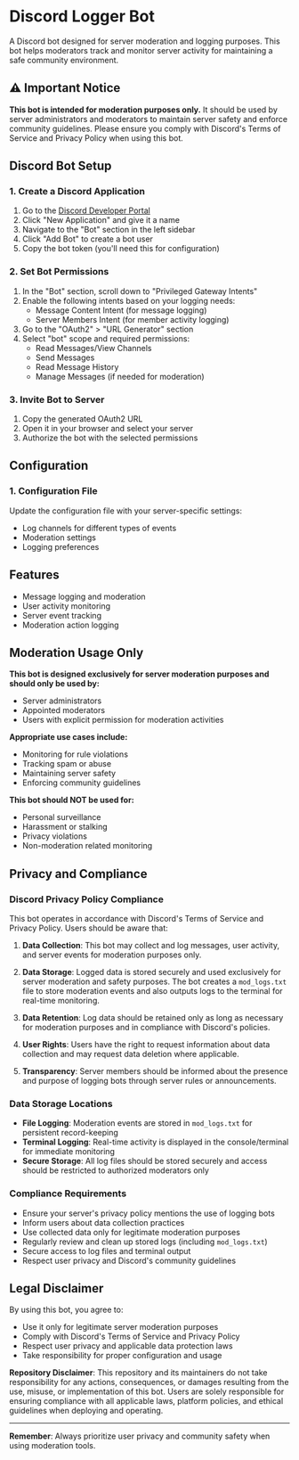 # Discord Logger Bot

A Discord bot designed for server moderation and logging purposes. This bot helps moderators track and monitor server activity for maintaining a safe community environment.

## ⚠️ Important Notice

**This bot is intended for moderation purposes only.** It should be used by server administrators and moderators to maintain server safety and enforce community guidelines. Please ensure you comply with Discord's Terms of Service and Privacy Policy when using this bot.

## Discord Bot Setup

### 1. Create a Discord Application
1. Go to the [Discord Developer Portal](https://discord.com/developers/applications)
2. Click "New Application" and give it a name
3. Navigate to the "Bot" section in the left sidebar
4. Click "Add Bot" to create a bot user
5. Copy the bot token (you'll need this for configuration)

### 2. Set Bot Permissions
1. In the "Bot" section, scroll down to "Privileged Gateway Intents"
2. Enable the following intents based on your logging needs:
   - Message Content Intent (for message logging)
   - Server Members Intent (for member activity logging)
3. Go to the "OAuth2" > "URL Generator" section
4. Select "bot" scope and required permissions:
   - Read Messages/View Channels
   - Send Messages
   - Read Message History
   - Manage Messages (if needed for moderation)

### 3. Invite Bot to Server
1. Copy the generated OAuth2 URL
2. Open it in your browser and select your server
3. Authorize the bot with the selected permissions

## Configuration

### 1. Configuration File
Update the configuration file with your server-specific settings:
- Log channels for different types of events
- Moderation settings
- Logging preferences

## Features

- Message logging and moderation
- User activity monitoring
- Server event tracking
- Moderation action logging

## Moderation Usage Only

**This bot is designed exclusively for server moderation purposes and should only be used by:**
- Server administrators
- Appointed moderators
- Users with explicit permission for moderation activities

**Appropriate use cases include:**
- Monitoring for rule violations
- Tracking spam or abuse
- Maintaining server safety
- Enforcing community guidelines

**This bot should NOT be used for:**
- Personal surveillance
- Harassment or stalking
- Privacy violations
- Non-moderation related monitoring

## Privacy and Compliance

### Discord Privacy Policy Compliance

This bot operates in accordance with Discord's Terms of Service and Privacy Policy. Users should be aware that:

1. **Data Collection**: This bot may collect and log messages, user activity, and server events for moderation purposes only.

2. **Data Storage**: Logged data is stored securely and used exclusively for server moderation and safety purposes. The bot creates a `mod_logs.txt` file to store moderation events and also outputs logs to the terminal for real-time monitoring.

3. **Data Retention**: Log data should be retained only as long as necessary for moderation purposes and in compliance with Discord's policies.

4. **User Rights**: Users have the right to request information about data collection and may request data deletion where applicable.

5. **Transparency**: Server members should be informed about the presence and purpose of logging bots through server rules or announcements.

### Data Storage Locations

- **File Logging**: Moderation events are stored in `mod_logs.txt` for persistent record-keeping
- **Terminal Logging**: Real-time activity is displayed in the console/terminal for immediate monitoring
- **Secure Storage**: All log files should be stored securely and access should be restricted to authorized moderators only

### Compliance Requirements

- Ensure your server's privacy policy mentions the use of logging bots
- Inform users about data collection practices
- Use collected data only for legitimate moderation purposes
- Regularly review and clean up stored logs (including `mod_logs.txt`)
- Secure access to log files and terminal output
- Respect user privacy and Discord's community guidelines

## Legal Disclaimer

By using this bot, you agree to:
- Use it only for legitimate server moderation purposes
- Comply with Discord's Terms of Service and Privacy Policy
- Respect user privacy and applicable data protection laws
- Take responsibility for proper configuration and usage

**Repository Disclaimer**: This repository and its maintainers do not take responsibility for any actions, consequences, or damages resulting from the use, misuse, or implementation of this bot. Users are solely responsible for ensuring compliance with all applicable laws, platform policies, and ethical guidelines when deploying and operating.


---

**Remember**: Always prioritize user privacy and community safety when using moderation tools.
